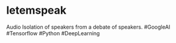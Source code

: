 # letemspeak
Audio Isolation of speakers from a debate of speakers. #GoogleAI #Tensorflow #Python #DeepLearning
